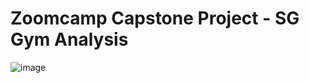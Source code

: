 # **Zoomcamp Capstone Project** - SG Gym Analysis

![image](https://github.com/user-attachments/assets/3240992a-a9f2-488e-801d-6283143c315a)
